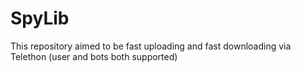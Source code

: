 # SpyLib
This repository aimed to be fast uploading and fast downloading via Telethon (user and bots both supported)
